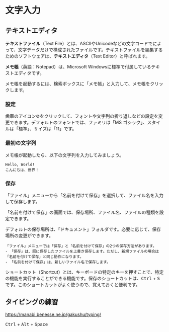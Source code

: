 # 文字入力

## テキストエディタ

**テキストファイル**（Text File）とは、ASCIIやUnicodeなどの文字コードでによって、文字データだけで構成されたファイルです。テキストファイルを編集するためのソフトウェアは、**テキストエディタ**（Text Editor）と呼ばれます。

**メモ帳**（英語：Notepad）は、Microsoft Windowsに標準で付属しているテキストエディタです。

メモ帳を起動するには、検索ボックスに「メモ帳」と入力して、メモ帳をクリックします。

### 設定
歯車のアイコン⚙️をクリックして、フォントや文字列の折り返しなどの設定を変更できます。デフォルトのフォントでは、ファミリは「MS ゴシック」、スタイルは「標準」、サイズは「11」です。

### 最初の文字列
メモ帳が起動したら、以下の文字列を入力してみましょう。

```
Hello, World!
こんにちは、世界！
```

### 保存
「ファイル」メニューから「名前を付けて保存」を選択して、ファイル名を入力して保存します。

「名前を付けて保存」の画面では、保存場所、ファイル名、ファイルの種類を設定できます。

デフォルトの保存場所は、「ドキュメント」フォルダです。必要に応じて、保存場所の変更ができます。

````{admonition} Tip
「ファイル」メニューでは「保存」と「名前を付けて保存」の2つの保存方法があります。
- 「保存」は、既に保存したファイルを上書き保存します。ただし、新規ファイルの場合は「名前を付けて保存」と同じ動作になります。
- 「名前を付けて保存」は、新しいファイル名で保存します。
`````

ショートカット（Shortcut）とは、キーボードの特定のキーを押すことで、特定の機能を実行することができる機能です。保存のショートカットは、<kbd>Ctrl</kbd> + <kbd>S</kbd>です。このショートカットがよく使うので、覚えておくと便利です。






## タイピングの練習

https://manabi.benesse.ne.jp/gakushu/typing/

<kbd>Ctrl</kbd> + <kbd>Alt</kbd> + <kbd>Space</kbd>